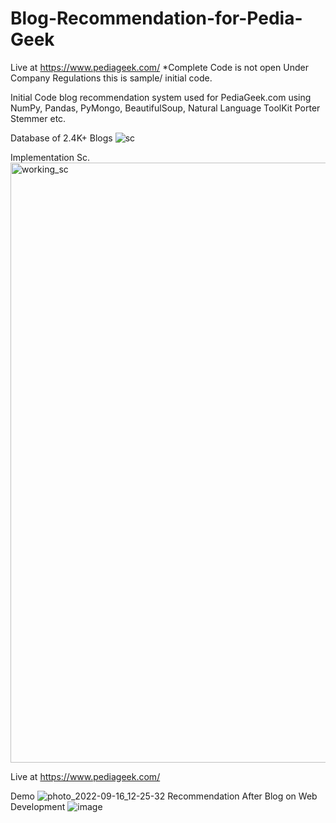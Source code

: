 # Blog-Recommendation-for-Pedia-Geek
Live at https://www.pediageek.com/
*Complete Code is not open Under Company Regulations this is sample/ initial code.

Initial Code blog recommendation system used for PediaGeek.com using NumPy, Pandas, PyMongo, BeautifulSoup, Natural Language ToolKit Porter Stemmer etc.



Database of 2.4K+ Blogs
![sc](https://user-images.githubusercontent.com/99891799/190575888-232797c5-5bcb-44b4-85c9-a0bf4a2a43e0.jpeg)


Implementation Sc.
<img width="960" alt="working_sc" src="https://user-images.githubusercontent.com/99891799/190575466-8c2155c7-bd33-4f1b-aa34-57a423896fba.png">

Live at https://www.pediageek.com/

Demo
![photo_2022-09-16_12-25-32](https://user-images.githubusercontent.com/99891799/190575730-b3e8f928-1baa-4d99-89dd-ddba29065dd2.jpg)
Recommendation After Blog on Web Development
![image](https://user-images.githubusercontent.com/99891799/190576554-07999f0c-e0ea-4e4c-af0c-c2812ff849e8.png)

